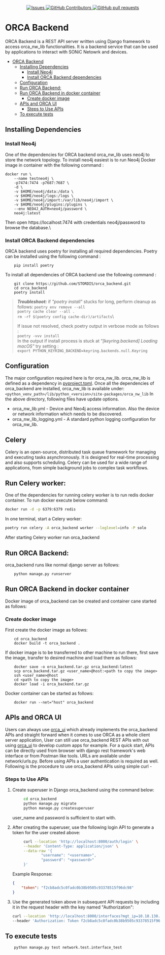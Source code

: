 <p align="center">
<a href="https://github.com/stordis/orca_backend/issues">
      <img alt="Issues" src="https://img.shields.io/github/issues/stordis/orca_backend?color=0088ff" />
</a>
<a href="https://github.com/stordis/orca_backend/graphs/contributors">
      <img alt="GitHub Contributors" src="https://img.shields.io/github/contributors/stordis/orca_backend" />
</a>
<a href="https://github.com/stordis/orca_backend/pulls?q=">
      <img alt="GitHub pull requests" src="https://img.shields.io/github/issues-pr/stordis/orca_backend?color=0088ff" />
</a>
</p>

# ORCA Backend
ORCA Backend is a REST API server written using Django framework to access orca_nw_lib functionalities. It is a backend service that can be used by applications to interact with SONiC Netowrk and devices.


- [ORCA Backend](#orca-backend)
  - [Installing Dependencies](#installing-dependencies)
    - [Install Neo4j](#install-neo4j)
    - [Install ORCA Backend dependencies](#install-orca-backend-dependencies)
  - [Configuration](#configuration)
  - [Run ORCA Backend:](#run-orca-backend)
  - [Run ORCA Backend in docker container](#run-orca-backend-in-docker-container)
    - [Create docker image](#create-docker-image)
  - [APIs and ORCA UI](#apis-and-orca-ui)
    - [Steps to Use APIs](#steps-to-use-apis)
  - [To execute tests](#to-execute-tests)



## Installing Dependencies
### Install Neo4j
One of the dependencies for ORCA backend orca_nw_lib uses neo4j to store the network topology. To install neo4j easiest is to run Neo4j Docker image in container with the following command :
        
    docker run \
        --name testneo4j \
        -p7474:7474 -p7687:7687 \
        -d \
        -v $HOME/neo4j/data:/data \
        -v $HOME/neo4j/logs:/logs \
        -v $HOME/neo4j/import:/var/lib/neo4j/import \
        -v $HOME/neo4j/plugins:/plugins \
        --env NEO4J_AUTH=neo4j/password \
        neo4j:latest
Then open https://localhost:7474 with credentials neo4j/password to browse the database.\
### Install ORCA Backend dependencies
ORCA backend uses poetry for installing all required dependencies. Poetry can be installed using the following command :
        
        pip install poetry

To install all dependencies of ORCA backend use the following command :
        
        git clone https://github.com/STORDIS/orca_backend.git
        cd orca_backend
        poetry install

> **_Troubleshoot:_**   if _"poetry install"_ stucks for long, perform cleanup as follows:
>       `poetry env remove --all`\
>       `poetry cache clear --all .`\
>       `rm -rf $(poetry config cache-dir)/artifacts`\
> 
> If issue not resolved, check poetry output in verbose mode as follows :\
>       `poetry -vvv install` \
> In the output if install process is stuck at _"[keyring.backend] Loading macOS"_ try setting :\
>       `export PYTHON_KEYRING_BACKEND=keyring.backends.null.Keyring`

## Configuration
The major configuration required here is for orca_nw_lib. orca_nw_lib is defined as a dependency in [pyproject.toml](./pyproject.toml). Once all the dependencies of orca_backend are installed, orca_nw_lib is available under:             
`<python_venv_path>/lib/python_<version>/site-packages/orca_nw_lib`
In the above directory, following files have update options.
- orca_nw_lib.yml - Device and Neo4j access information. Also the device or network information which needs to be discovered.
- orca_nw_lib_logging.yml - A standard python logging configuration for orca_nw_lib.

## Celery

Celery is an open-source, distributed task queue framework for managing and executing tasks asynchronously. It is designed for real-time processing and also supports scheduling. Celery can be used for a wide range of applications, from simple background jobs to complex task workflows.

## Run Celery worker:

One of the dependencies for running celery worker is to run redis docker container. To run docker execute below command:

```bash
docker run -d -p 6379:6379 redis
```

In one terminal, start a Celery worker:

```bash
poetry run celery -A orca_backend worker --loglevel=info -P solo
```

After starting Celery worker run orca_backend 

## Run ORCA Backend:
orca_backend runs like normal django server as follows:

        python manage.py runserver

## Run ORCA Backend in docker container
Docker image of orca_backend can be created and container cane started as follows:
### Create docker image
First create the docker image as follows:

        cd orca_backend
        docker build -t orca_backend .

If docker image is to be transferred to other machine to run there, first save the image, transfer to desired machine and load there as follows:

        docker save -o orca_backend.tar.gz orca_backend:latest
        scp orca_backend.tar.gz <user_name>@host:<path to copy the image>
        ssh <user_name>@host
        cd <path to copy the image>
        docker load -i orca_backend.tar.gz

Docker container can be started as follows:

        docker run --net="host" orca_backend


## APIs and ORCA UI
Users can always use [orca_ui](https://github.com/STORDIS/orca_ui) which already implements the orca_backend APIs and straight forward when it comes to use ORCA as a whole client server application, User can still use orca_backend REST APIs with out using [orca_ui](https://github.com/STORDIS/orca_ui) to develop custom apps for example.
For a quick start, APIs can be directly used from browser with django rest framework's web interface or from Postman like tools. URLs are available under network/urls.py. Before using APIs a user authentication is required as well. Following is the procedure to use orca_backend APIs using simple curl - 

### Steps to Use APIs

1. Create superuser in Django orca_backend using the command below:
   ```bash
        cd orca_backend
        python manage.py migrate
        python manage.py createsuperuser
   ```
   user_name and password is sufficient to start with.
2. After creating the superuser, use the following login API to generate a token for the user created above:
   ```bash
        curl --location 'http://localhost:8000/auth/login' \
        --header 'Content-Type: application/json' \
        --data-raw '{
                "username": "<username>",
                "password": "<password>"
        }'
   ```

    Example Response:
    ```json
    {
        "token": "f2cb8adc5c0fadc0b38b9505c93378515f96dc98"
    }
    ```

3. Use the generated token above in subsequent API requests by including it in the request header with the key named "Authorization":

    ```bash
    curl --location 'http://localhost:8000/interfaces?mgt_ip=10.10.130.210' \
    --header 'Authorization: Token f2cb8adc5c0fadc0b38b9505c93378515f96dc98'
    ```

## To execute tests
        python manage.py test network.test.interface_test